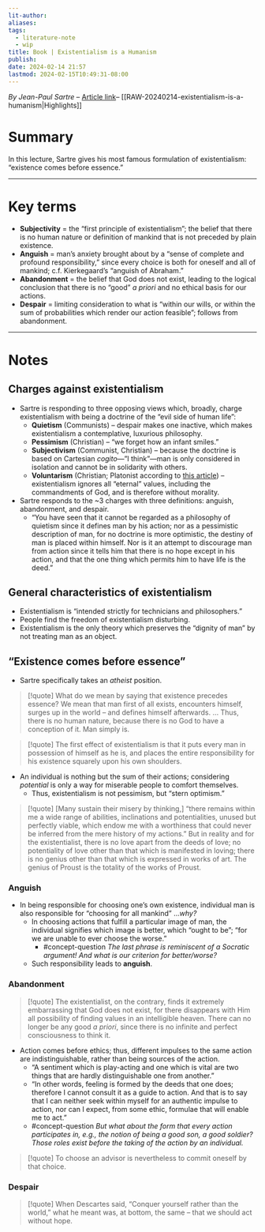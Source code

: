 ```yaml
---
lit-author: 
aliases: 
tags:
  - literature-note
  - wip
title: Book | Existentialism is a Humanism
publish: 
date: 2024-02-14 21:57
lastmod: 2024-02-15T10:49:31-08:00
---
```

*By Jean-Paul Sartre* – [Article link](https://www.marxists.org/reference/archive/sartre/works/exist/sartre.htm)– [[RAW-20240214-existentialism-is-a-humanism|Highlights]]
# Summary

In this lecture, Sartre gives his most famous formulation of existentialism: “existence comes before essence.”

---
# Key terms

- **Subjectivity** = the “first principle of existentialism”; the belief that there is no human nature or definition of mankind that is not preceded by plain existence.
- **Anguish** = man’s anxiety brought about by a “sense of complete and profound responsibility,” since every choice is both for oneself and all of mankind; c.f. Kierkegaard’s “anguish of Abraham.”
- **Abandonment** = the belief that God does not exist, leading to the logical conclusion that there is no “good” *a priori* and no ethical basis for our actions.
- **Despair** = limiting consideration to what is “within our wills, or within the sum of probabilities which render our action feasible”; follows from abandonment.

---
# Notes

## Charges against existentialism

- Sartre is responding to three opposing views which, broadly, charge existentialism with being a doctrine of the “evil side of human life”:
	- **Quietism** (Communists) – despair makes one inactive, which makes existentialism a contemplative, luxurious philosophy.
	- **Pessimism** (Christian) – “we forget how an infant smiles.”
	- **Subjectivism** (Communist, Christian) – because the doctrine is based on Cartesian *cogito*—”I think”—man is only considered in isolation and cannot be in solidarity with others.
	- **Voluntarism** (Christian; Platonist according to [this article](https://luchte.wordpress.com/jean-paul-sartres-existentialism-is-a-humanism-a-critical-reading/)) – existentialism ignores all “eternal” values, including the commandments of God, and is therefore without morality.
- Sartre responds to the ~3 charges with three definitions: anguish, abandonment, and despair.
	- “You have seen that it cannot be regarded as a philosophy of quietism since it defines man by his action; nor as a pessimistic description of man, for no doctrine is more optimistic, the destiny of man is placed within himself. Nor is it an attempt to discourage man from action since it tells him that there is no hope except in his action, and that the one thing which permits him to have life is the deed.”

## General characteristics of existentialism

- Existentialism is “intended strictly for technicians and philosophers.”
- People find the freedom of existentialism disturbing.
- Existentialism is the only theory which preserves the “dignity of man” by not treating man as an object.

## “Existence comes before essence”

- Sartre specifically takes an *atheist* position.

>[!quote]
>What do we mean by saying that existence precedes essence? We mean that man first of all exists, encounters himself, surges up in the world – and defines himself afterwards. … Thus, there is no human nature, because there is no God to have a conception of it. Man simply is.

>[!quote]
>The first effect of existentialism is that it puts every man in possession of himself as he is, and places the entire responsibility for his existence squarely upon his own shoulders.

- An individual is nothing but the sum of their actions; considering *potential* is only a way for miserable people to comfort themselves.
	- Thus, existentialism is not pessimism, but “stern optimism.”

>[!quote]
>\[Many sustain their misery by thinking,] “there remains within me a wide range of abilities, inclinations and potentialities, unused but perfectly viable, which endow me with a worthiness that could never be inferred from the mere history of my actions.” But in reality and for the existentialist, there is no love apart from the deeds of love; no potentiality of love other than that which is manifested in loving; there is no genius other than that which is expressed in works of art. The genius of Proust is the totality of the works of Proust.

### Anguish

- In being responsible for choosing one’s own existence, individual man is also responsible for “choosing for all mankind” …*why?*
	- In choosing actions that fulfill a particular image of man, the individual signifies which image is better, which “ought to be”; “for we are unable to ever choose the worse.”
		- #concept-question  *The last phrase is reminiscent of a Socratic argument! And what is our criterion for better/worse?*
	- Such responsibility leads to **anguish**.

### Abandonment

>[!quote]
>The existentialist, on the contrary, finds it extremely embarrassing that God does not exist, for there disappears with Him all possibility of finding values in an intelligible heaven. There can no longer be any good *a priori*, since there is no infinite and perfect consciousness to think it.

- Action comes before ethics; thus, different impulses to the same action are indistinguishable, rather than being sources of the action.
	- “A sentiment which is play-acting and one which is vital are two things that are hardly distinguishable one from another.”
	- “In other words, feeling is formed by the deeds that one does; therefore I cannot consult it as a guide to action. And that is to say that I can neither seek within myself for an authentic impulse to action, nor can I expect, from some ethic, formulae that will enable me to act.”
	- #concept-question *But what about the form that every action participates in, e.g., the notion of being a good son, a good soldier? Those roles exist before the taking of the action by an individual.*


>[!quote]
>To choose an advisor is nevertheless to commit oneself by that choice.

### Despair

>[!quote]
>When Descartes said, “Conquer yourself rather than the world,” what he meant was, at bottom, the same – that we should act without hope.

